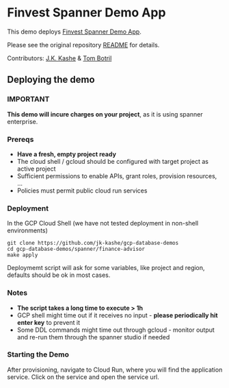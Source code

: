 # Finvest Spanner Demo App

This demo deploys [Finvest Spanner Demo App](https://github.com/GoogleCloudPlatform/generative-ai/tree/main/gemini/sample-apps/finance-advisor-spanner).

Please see the original repository [README](https://github.com/GoogleCloudPlatform/generative-ai/blob/main/gemini/sample-apps/finance-advisor-spanner/README.md) for details.

Contributors: [J.K. Kashe](https://github.com/jk-kashe) & [Tom Botril](https://github.com/tombotch)

## Deploying the demo

### IMPORTANT

**This demo will incure charges on your project**, as it is using spanner enterprise. 

### Prereqs

- **Have a fresh, empty project ready**
- The cloud shell / gcloud should be configured with target project as active project
- Sufficient permissions to enable APIs, grant roles, provision resources, ...
- Policies must permit public cloud run services 

### Deployment
In the GCP Cloud Shell (we have not tested deployment in non-shell environments)

```
git clone https://github.com/jk-kashe/gcp-database-demos
cd gcp-database-demos/spanner/finance-advisor
make apply
```

Deploymemt script will ask for some variables, like project and region, defaults should be ok in most cases.

### Notes

- **The script takes a long time to execute > 1h**
- GCP shell might time out if it receives no input - **please periodically hit enter key** to prevent it
- Some DDL commands might time out through gcloud - monitor output and re-run them through the spanner studio if needed

### Starting the Demo

After provisioning, navigate to Cloud Run, where you will find the application service. Click on the service and open the service url.